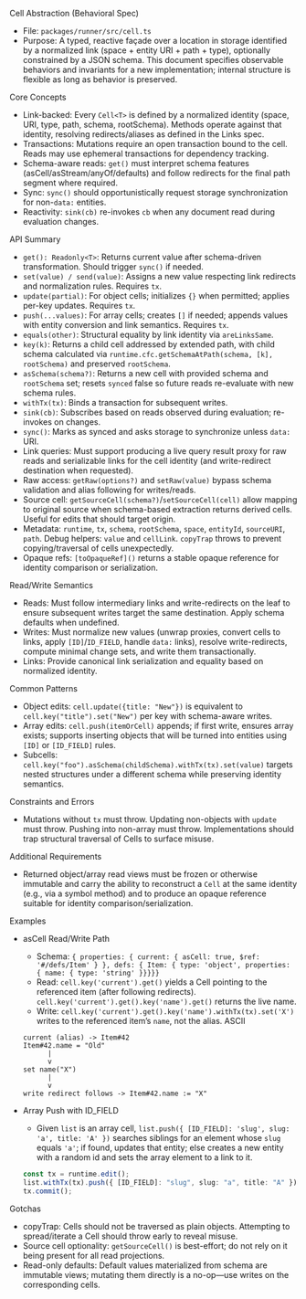Cell Abstraction (Behavioral Spec)

- File: `packages/runner/src/cell.ts`
- Purpose: A typed, reactive façade over a location in storage identified by a
  normalized link (space + entity URI + path + type), optionally constrained by
  a JSON schema. This document specifies observable behaviors and invariants for
  a new implementation; internal structure is flexible as long as behavior is
  preserved.

Core Concepts

- Link-backed: Every `Cell<T>` is defined by a normalized identity (space, URI,
  type, path, schema, rootSchema). Methods operate against that identity,
  resolving redirects/aliases as defined in the Links spec.
- Transactions: Mutations require an open transaction bound to the cell. Reads
  may use ephemeral transactions for dependency tracking.
- Schema-aware reads: `get()` must interpret schema features
  (asCell/asStream/anyOf/defaults) and follow redirects for the final path
  segment where required.
- Sync: `sync()` should opportunistically request storage synchronization for
  non-`data:` entities.
- Reactivity: `sink(cb)` re-invokes `cb` when any document read during
  evaluation changes.

API Summary

- `get(): Readonly<T>`: Returns current value after schema-driven
  transformation. Should trigger `sync()` if needed.
- `set(value) / send(value)`: Assigns a new value respecting link redirects and
  normalization rules. Requires `tx`.
- `update(partial)`: For object cells; initializes `{}` when permitted; applies
  per-key updates. Requires `tx`.
- `push(...values)`: For array cells; creates `[]` if needed; appends values
  with entity conversion and link semantics. Requires `tx`.
- `equals(other)`: Structural equality by link identity via `areLinksSame`.
- `key(k)`: Returns a child cell addressed by extended path, with child schema
  calculated via `runtime.cfc.getSchemaAtPath(schema, [k], rootSchema)` and
  preserved `rootSchema`.
- `asSchema(schema?)`: Returns a new cell with provided schema and `rootSchema`
  set; resets `synced` false so future reads re-evaluate with new schema rules.
- `withTx(tx)`: Binds a transaction for subsequent writes.
- `sink(cb)`: Subscribes based on reads observed during evaluation; re-invokes
  on changes.
- `sync()`: Marks as synced and asks storage to synchronize unless `data:` URI.
- Link queries: Must support producing a live query result proxy for raw reads
  and serializable links for the cell identity (and write-redirect destination
  when requested).
- Raw access: `getRaw(options?)` and `setRaw(value)` bypass schema validation
  and alias following for writes/reads.
- Source cell: `getSourceCell(schema?)`/`setSourceCell(cell)` allow mapping to
  original source when schema-based extraction returns derived cells. Useful for
  edits that should target origin.
- Metadata: `runtime`, `tx`, `schema`, `rootSchema`, `space`, `entityId`,
  `sourceURI`, `path`. Debug helpers: `value` and `cellLink`. `copyTrap` throws
  to prevent copying/traversal of cells unexpectedly.
- Opaque refs: `[toOpaqueRef]()` returns a stable opaque reference for identity
  comparison or serialization.

Read/Write Semantics

- Reads: Must follow intermediary links and write-redirects on the leaf to
  ensure subsequent writes target the same destination. Apply schema defaults
  when undefined.
- Writes: Must normalize new values (unwrap proxies, convert cells to links,
  apply `[ID]`/`ID_FIELD`, handle `data:` links), resolve write-redirects,
  compute minimal change sets, and write them transactionally.
- Links: Provide canonical link serialization and equality based on normalized
  identity.

Common Patterns

- Object edits: `cell.update({title: "New"})` is equivalent to
  `cell.key("title").set("New")` per key with schema-aware writes.
- Array edits: `cell.push(itemOrCell)` appends; if first write, ensures array
  exists; supports inserting objects that will be turned into entities using
  `[ID]` or `[ID_FIELD]` rules.
- Subcells: `cell.key("foo").asSchema(childSchema).withTx(tx).set(value)`
  targets nested structures under a different schema while preserving identity
  semantics.

Constraints and Errors

- Mutations without `tx` must throw. Updating non-objects with `update` must
  throw. Pushing into non-array must throw. Implementations should trap
  structural traversal of Cells to surface misuse.

Additional Requirements

- Returned object/array read views must be frozen or otherwise immutable and
  carry the ability to reconstruct a `Cell` at the same identity (e.g., via a
  symbol method) and to produce an opaque reference suitable for identity
  comparison/serialization.

Examples

- asCell Read/Write Path
  - Schema:
    `{ properties: { current: { asCell: true, $ref: '#/defs/Item' } }, defs: { Item: { type: 'object', properties: { name: { type: 'string' }}}}}`
  - Read: `cell.key('current').get()` yields a Cell pointing to the referenced
    item (after following redirects).
    `cell.key('current').get().key('name').get()` returns the live name.
  - Write: `cell.key('current').get().key('name').withTx(tx).set('X')` writes to
    the referenced item’s `name`, not the alias. ASCII
  ```
  current (alias) -> Item#42
  Item#42.name = "Old"
        |
        v
  set name("X")
        |
        v
  write redirect follows -> Item#42.name := "X"
  ```

- Array Push with ID_FIELD
  - Given `list` is an array cell,
    `list.push({ [ID_FIELD]: 'slug', slug: 'a', title: 'A' })` searches siblings
    for an element whose `slug` equals `'a'`; if found, updates that entity;
    else creates a new entity with a random id and sets the array element to a
    link to it.
  ```ts
  const tx = runtime.edit();
  list.withTx(tx).push({ [ID_FIELD]: "slug", slug: "a", title: "A" });
  tx.commit();
  ```

Gotchas

- copyTrap: Cells should not be traversed as plain objects. Attempting to
  spread/iterate a Cell should throw early to reveal misuse.
- Source cell optionality: `getSourceCell()` is best-effort; do not rely on it
  being present for all read projections.
- Read-only defaults: Default values materialized from schema are immutable
  views; mutating them directly is a no-op—use writes on the corresponding
  cells.
